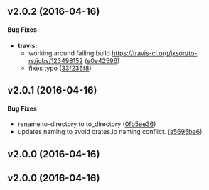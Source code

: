 <a name="v2.0.2"></a>
## v2.0.2 (2016-04-16)


#### Bug Fixes

* **travis:**
  *  working around failing build https://travis-ci.org/jxson/to-rs/jobs/123498152 ([e0e42596](e0e42596))
  *  fixes typo ([33f236f8](33f236f8))



<a name="v2.0.1"></a>
## v2.0.1 (2016-04-16)


#### Bug Fixes

*   rename to-directory to to_directory ([0fb5ee36](0fb5ee36))
*   updates naming to avoid crates.io naming conflict. ([a5695be6](a5695be6))



<a name="v2.0.0"></a>
## v2.0.0 (2016-04-16)




<a name="v2.0.0"></a>
## v2.0.0 (2016-04-16)





